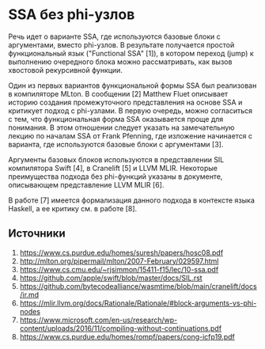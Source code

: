 # SSA без phi-узлов

Речь идет о варианте SSA, где используются базовые блоки с аргументами, вместо phi-узлов. В результате получается простой функциональный язык ("Functional SSA" [1]), в котором переход (jump) к выполнению очередного блока можно рассматривать, как вызов хвостовой рекурсивной функции.

Один из первых вариантов функциональной формы SSA был реализован в компиляторе MLton. В сообщении [2] Matthew Fluet описывает историю создания промежуточного представления на основе SSA и критикует подход с phi-узлами. В первую очередь, можно согласиться с тем, что функциональная форма SSA оказывается проще для понимания. В этом отношении следует указать на замечательную лекцию по началам SSA от Frank Pfenning, где изложение начинается с варианта, где используются базовые блоки с аргументами [3].

Аргументы базовых блоков используются в представлении SIL компилятора Swift [4], в Cranelift [5] и LLVM MLIR. Некоторые преимущества подхода без phi-функций указаны в документе, описывающем представление LLVM MLIR [6].

В работе [7] имеется формализация данного подхода в контексте языка Haskell, а ее критику см. в работе [8].

## Источники

1. https://www.cs.purdue.edu/homes/suresh/papers/hosc08.pdf
1. http://mlton.org/pipermail/mlton/2007-February/029597.html
1. https://www.cs.cmu.edu/~rjsimmon/15411-f15/lec/10-ssa.pdf
1. https://github.com/apple/swift/blob/master/docs/SIL.rst
1. https://github.com/bytecodealliance/wasmtime/blob/main/cranelift/docs/ir.md
1. https://mlir.llvm.org/docs/Rationale/Rationale/#block-arguments-vs-phi-nodes
1. https://www.microsoft.com/en-us/research/wp-content/uploads/2016/11/compiling-without-continuations.pdf
1. https://www.cs.purdue.edu/homes/rompf/papers/cong-icfp19.pdf
